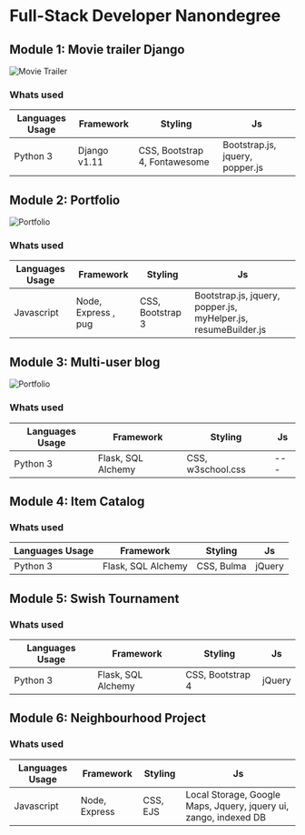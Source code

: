 # Full-Stack Developer Nanondegree

## Module 1: Movie trailer Django
![Movie Trailer](https://res.cloudinary.com/dpj88/image/upload/v1591545727/full%20stack/p1/top10_mkqfp5.png)


### Whats used
| Languages Usage | Framework | Styling | Js |
| --------------- | --------- | ------- |----|
|  Python 3       |   Django v1.11|   CSS, Bootstrap 4, Fontawesome     | Bootstrap.js, jquery, popper.js   |


## Module 2: Portfolio 

![Portfolio](https://res.cloudinary.com/dpj88/image/upload/v1591546247/full%20stack/p2/index_wiusts.png)

### Whats used
| Languages Usage | Framework | Styling | Js |
| --------------- | --------- | ------- |----|
|  Javascript  | Node, Express , pug | CSS, Bootstrap 3 | Bootstrap.js, jquery, popper.js, myHelper.js, resumeBuilder.js |

## Module 3: Multi-user blog 

![Portfolio](https://res.cloudinary.com/dpj88/image/upload/v1591546782/full%20stack/p3/blogindex_rjqqf0.png)

### Whats used
| Languages Usage | Framework | Styling | Js |
| --------------- | --------- | ------- |----|
| Python 3  | Flask, SQL Alchemy   | CSS, w3school.css    |  ---   |


## Module 4: Item Catalog

### Whats used
| Languages Usage | Framework | Styling | Js |
| --------------- | --------- | ------- |----|
| Python 3  | Flask, SQL Alchemy   | CSS, Bulma    |  jQuery  |


## Module 5: Swish Tournament

### Whats used
| Languages Usage | Framework | Styling | Js |
| --------------- | --------- | ------- |----|
| Python 3  | Flask, SQL Alchemy   | CSS, Bootstrap 4    |  jQuery  |

## Module 6: Neighbourhood Project


### Whats used
| Languages Usage | Framework | Styling | Js |
| --------------- | --------- | ------- |----|
| Javascript  | Node, Express   | CSS, EJS    |  Local Storage, Google Maps, Jquery, jquery ui, zango, indexed DB |# Full-Stack
